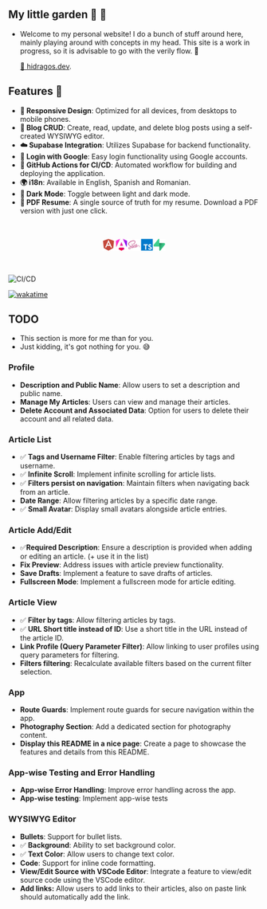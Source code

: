 ## My little garden 🍃 🌿

- Welcome to my personal website! I do a bunch of stuff around here, mainly playing around with concepts in my head. This site is a work in progress, so it is advisable to go with the verily flow. 🌊

  [🔗 hidragos.dev](https://hidragos.dev).

## Features 🚀

- **📱 Responsive Design**: Optimized for all devices, from desktops to mobile phones.
- **📝 Blog CRUD**: Create, read, update, and delete blog posts using a self-created WYSIWYG editor.
- **☁️ Supabase Integration**: Utilizes Supabase for backend functionality.
- **🔑 Login with Google**: Easy login functionality using Google accounts.
- **🚀 GitHub Actions for CI/CD**: Automated workflow for building and deploying the application.
- **🌍 i18n**: Available in English, Spanish and Romanian.
- **🌙 Dark Mode**: Toggle between light and dark mode.
- **📄 PDF Resume**: A single source of truth for my resume. Download a PDF version with just one click.

<br>
<br>
<div style="display: flex; flex-direction:row; align-items: left; justify-content: space-between; flex-wrap: wrap; width:25%; margin: 0 auto;">
    <img src="https://raw.githubusercontent.com/devicons/devicon/master/icons/angularjs/angularjs-plain.svg" alt="Angular" width="24" height="24" />
    <img src="https://raw.githubusercontent.com/devicons/devicon/master/icons/angular/angular-original.svg" alt="Angular Material" width="24" height="24" />
    <img src="https://raw.githubusercontent.com/devicons/devicon/master/icons/sass/sass-original.svg" alt="SCSS" width="24" height="24" />
    <img src="https://raw.githubusercontent.com/devicons/devicon/master/icons/typescript/typescript-plain.svg" alt="TypeScript" width="24" height="24" />
    <img src="https://raw.githubusercontent.com/devicons/devicon/master/icons/supabase/supabase-original.svg" alt="Supabase" width="24" height="24" />
</div>
<br>
<br>

![CI/CD](https://github.com/hidragos/personal-website/actions/workflows/release.yml/badge.svg)

[![wakatime](https://wakatime.com/badge/github/hidragos/personal-website.svg)](https://wakatime.com/badge/github/hidragos/personal-website)

## TODO

- This section is more for me than for you.
- Just kidding, it's got nothing for you. 😅

### Profile

- **Description and Public Name**: Allow users to set a description and public name.
- **Manage My Articles**: Users can view and manage their articles.
- **Delete Account and Associated Data**: Option for users to delete their account and all related data.

### Article List

- ✅ **Tags and Username Filter**: Enable filtering articles by tags and username.
- ✅ **Infinite Scroll**: Implement infinite scrolling for article lists.
- ✅ **Filters persist on navigation**: Maintain filters when navigating back from an article.
- **Date Range**: Allow filtering articles by a specific date range.
- ✅ **Small Avatar**: Display small avatars alongside article entries.

### Article Add/Edit

- ✅**Required Description**: Ensure a description is provided when adding or editing an article. (+ use it in the list)
- **Fix Preview**: Address issues with article preview functionality.
- **Save Drafts**: Implement a feature to save drafts of articles.
- **Fullscreen Mode**: Implement a fullscreen mode for article editing.

### Article View

- ✅ **Filter by tags**: Allow filtering articles by tags.
- ✅ **URL Short title instead of ID**: Use a short title in the URL instead of the article ID.
- **Link Profile (Query Parameter Filter)**: Allow linking to user profiles using query parameters for filtering.
- **Filters filtering**: Recalculate available filters based on the current filter selection.

### App

- **Route Guards**: Implement route guards for secure navigation within the app.
- **Photography Section**: Add a dedicated section for photography content.
- **Display this README in a nice page**: Create a page to showcase the features and details from this README.

### App-wise Testing and Error Handling

- **App-wise Error Handling**: Improve error handling across the app.
- **App-wise testing**: Implement app-wise tests

### WYSIWYG Editor

- **Bullets**: Support for bullet lists.
- ✅ **Background**: Ability to set background color.
- ✅ **Text Color**: Allow users to change text color.
- **Code**: Support for inline code formatting.
- **View/Edit Source with VSCode Editor**: Integrate a feature to view/edit source code using the VSCode editor.
- **Add links:** Allow users to add links to their articles, also on paste link should automatically add the link.
